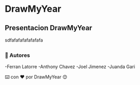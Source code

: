 # DrawMyYear
## Presentacion DrawMyYear
sdfafafafafafafafa
##
### 🚀 Autores
-Ferran Latorre
-Anthony Chavez
-Joel Jimenez
-Juanda Gari


⌨️ con ❤️ por DrawMyYear 😊
